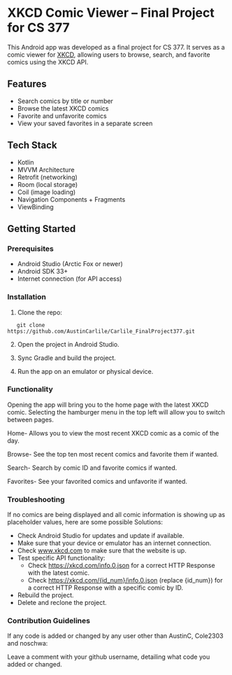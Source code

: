 # XKCD Comic Viewer – Final Project for CS 377

This Android app was developed as a final project for CS 377. It serves as a comic viewer for [XKCD](https://xkcd.com), allowing users to browse, search, and favorite comics using the XKCD API.

## Features

- Search comics by title or number
- Browse the latest XKCD comics
- Favorite and unfavorite comics
- View your saved favorites in a separate screen

## Tech Stack

- Kotlin
- MVVM Architecture
- Retrofit (networking)
- Room (local storage)
- Coil (image loading)
- Navigation Components + Fragments
- ViewBinding

## Getting Started

### Prerequisites

- Android Studio (Arctic Fox or newer)
- Android SDK 33+
- Internet connection (for API access)

### Installation

1. Clone the repo:

```
   git clone https://github.com/AustinCarlile/Carlile_FinalProject377.git
```

2. Open the project in Android Studio.

3. Sync Gradle and build the project.
4. Run the app on an emulator or physical device.


### Functionality

Opening the app will bring you to the home page with the latest XKCD comic.
Selecting the hamburger menu in the top left will allow you to switch between pages.

Home- Allows you to view the most recent XKCD comic as a comic of the day.

Browse- See the top ten most recent comics and favorite them if wanted.

Search- Search by comic ID and favorite comics if wanted.

Favorites- See your favorited comics and unfavorite if wanted.


### Troubleshooting

If no comics are being displayed and all comic information is showing up as placeholder values, here are some possible Solutions:

* Check Android Studio for updates and update if available.
* Make sure that your device or emulator has an internet connection.
* Check www.xkcd.com to make sure that the website is up.
* Test specific API functionality:
   - Check https://xkcd.com/info.0.json for a correct HTTP Response with the latest comic.
   - Check https://xkcd.com/{id_num}/info.0.json (replace {id_num}) for a correct HTTP Response with a specific comic by ID.
* Rebuild the project.
* Delete and reclone the project.

### Contribution Guidelines

If any code is added or changed by any user other than AustinC, Cole2303 and noschwa:

Leave a comment with your github username, detailing what code you added or changed.




